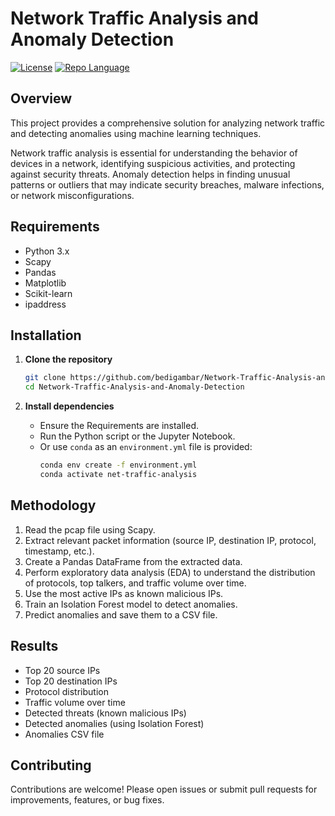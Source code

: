# Network Traffic Analysis and Anomaly Detection

[![License](https://img.shields.io/github/license/bedigambar/Network-Traffic-Analysis-and-Anomaly-Detection)](LICENSE)
[![Repo Language](https://img.shields.io/badge/language-Jupyter%20Notebook%20%26%20Python-blue)](https://github.com/bedigambar/Network-Traffic-Analysis-and-Anomaly-Detection)


## Overview

This project provides a comprehensive solution for analyzing network traffic and detecting anomalies using machine learning techniques.

Network traffic analysis is essential for understanding the behavior of devices in a network, identifying suspicious activities, and protecting against security threats. Anomaly detection helps in finding unusual patterns or outliers that may indicate security breaches, malware infections, or network misconfigurations.


## Requirements

- Python 3.x
- Scapy
- Pandas
- Matplotlib
- Scikit-learn
- ipaddress


## Installation

1. **Clone the repository**
   ```bash
   git clone https://github.com/bedigambar/Network-Traffic-Analysis-and-Anomaly-Detection.git
   cd Network-Traffic-Analysis-and-Anomaly-Detection
   ```

2. **Install dependencies**
   - Ensure the Requirements are installed.
   - Run the Python script or the Jupyter Notebook.
   - Or use `conda` as an `environment.yml` file is provided:
     ```bash
     conda env create -f environment.yml
     conda activate net-traffic-analysis
     ```


## Methodology

1. Read the pcap file using Scapy.
2. Extract relevant packet information (source IP, destination IP, protocol, timestamp, etc.).
3. Create a Pandas DataFrame from the extracted data.
4. Perform exploratory data analysis (EDA) to understand the distribution of protocols, top talkers, and traffic volume over time.
5. Use the most active IPs as known malicious IPs.
6. Train an Isolation Forest model to detect anomalies.
7. Predict anomalies and save them to a CSV file.


## Results

- Top 20 source IPs
- Top 20 destination IPs
- Protocol distribution
- Traffic volume over time
- Detected threats (known malicious IPs)
- Detected anomalies (using Isolation Forest)
- Anomalies CSV file


## Contributing

Contributions are welcome! Please open issues or submit pull requests for improvements, features, or bug fixes.

